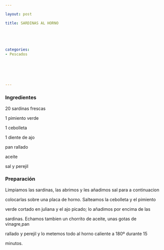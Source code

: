 ```yaml
---

layout: post

title: SARDINAS AL HORNO





categories:
- Pescados






---
```


<h3>Ingredientes</h3>

20 sardinas frescas

1 pimiento verde

1 cebolleta

1 diente de ajo

pan rallado

aceite

sal y perejil

<h3>Preparación</h3>

Limpiamos las sardinas, las abrimos y les añadimos sal para a continuacion

colocarlas sobre una placa de horno. Salteamos la cebolleta y el pimiento

verde cortado en juliana y el ajo picado; lo añadimos por encima de las

sardinas. Echamos tambien un chorrito de aceite, unas gotas de vinagre,pan

rallado y perejil y lo metemos todo al horno caliente a 180º durante 15

minutos.